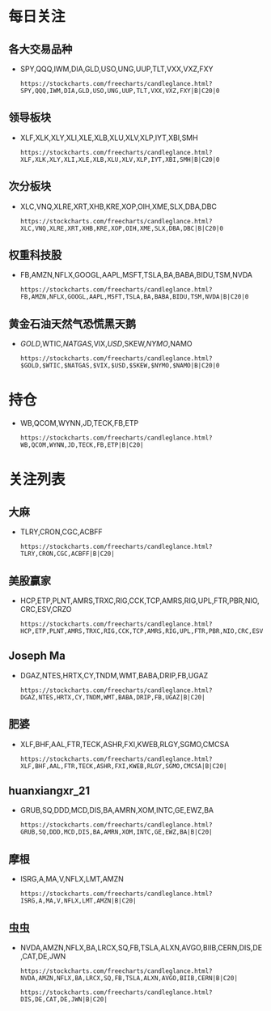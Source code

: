# 每日关注

## 各大交易品种
- SPY,QQQ,IWM,DIA,GLD,USO,UNG,UUP,TLT,VXX,VXZ,FXY

      https://stockcharts.com/freecharts/candleglance.html?SPY,QQQ,IWM,DIA,GLD,USO,UNG,UUP,TLT,VXX,VXZ,FXY|B|C20|0
      
## 领导板块
- XLF,XLK,XLY,XLI,XLE,XLB,XLU,XLV,XLP,IYT,XBI,SMH

      https://stockcharts.com/freecharts/candleglance.html?XLF,XLK,XLY,XLI,XLE,XLB,XLU,XLV,XLP,IYT,XBI,SMH|B|C20|0

## 次分板块
- XLC,VNQ,XLRE,XRT,XHB,KRE,XOP,OIH,XME,SLX,DBA,DBC

      https://stockcharts.com/freecharts/candleglance.html?XLC,VNQ,XLRE,XRT,XHB,KRE,XOP,OIH,XME,SLX,DBA,DBC|B|C20|0
      
## 权重科技股
- FB,AMZN,NFLX,GOOGL,AAPL,MSFT,TSLA,BA,BABA,BIDU,TSM,NVDA

      https://stockcharts.com/freecharts/candleglance.html?FB,AMZN,NFLX,GOOGL,AAPL,MSFT,TSLA,BA,BABA,BIDU,TSM,NVDA|B|C20|0

## 黄金石油天然气恐慌黑天鹅
- $GOLD,$WTIC,$NATGAS,$VIX,$USD,$SKEW,$NYMO,$NAMO

      https://stockcharts.com/freecharts/candleglance.html?$GOLD,$WTIC,$NATGAS,$VIX,$USD,$SKEW,$NYMO,$NAMO|B|C20|0

# 持仓
- WB,QCOM,WYNN,JD,TECK,FB,ETP

      https://stockcharts.com/freecharts/candleglance.html?WB,QCOM,WYNN,JD,TECK,FB,ETP|B|C20|


# 关注列表
## 大麻

- TLRY,CRON,CGC,ACBFF

      https://stockcharts.com/freecharts/candleglance.html?TLRY,CRON,CGC,ACBFF|B|C20|

## 美股赢家
- HCP,ETP,PLNT,AMRS,TRXC,RIG,CCK,TCP,AMRS,RIG,UPL,FTR,PBR,NIO,CRC,ESV,CRZO

      https://stockcharts.com/freecharts/candleglance.html?HCP,ETP,PLNT,AMRS,TRXC,RIG,CCK,TCP,AMRS,RIG,UPL,FTR,PBR,NIO,CRC,ESV,CRZO|B|C20|

## Joseph Ma
- DGAZ,NTES,HRTX,CY,TNDM,WMT,BABA,DRIP,FB,UGAZ

      https://stockcharts.com/freecharts/candleglance.html?DGAZ,NTES,HRTX,CY,TNDM,WMT,BABA,DRIP,FB,UGAZ|B|C20|

## 肥婆
- XLF,BHF,AAL,FTR,TECK,ASHR,FXI,KWEB,RLGY,SGMO,CMCSA

      https://stockcharts.com/freecharts/candleglance.html?XLF,BHF,AAL,FTR,TECK,ASHR,FXI,KWEB,RLGY,SGMO,CMCSA|B|C20|
      
## huanxiangxr_21
- GRUB,SQ,DDD,MCD,DIS,BA,AMRN,XOM,INTC,GE,EWZ,BA

      https://stockcharts.com/freecharts/candleglance.html?GRUB,SQ,DDD,MCD,DIS,BA,AMRN,XOM,INTC,GE,EWZ,BA|B|C20|
      
## 摩根
- ISRG,A,MA,V,NFLX,LMT,AMZN

      https://stockcharts.com/freecharts/candleglance.html?ISRG,A,MA,V,NFLX,LMT,AMZN|B|C20|
      
## 虫虫
- NVDA,AMZN,NFLX,BA,LRCX,SQ,FB,TSLA,ALXN,AVGO,BIIB,CERN,DIS,DE,CAT,DE,JWN

      https://stockcharts.com/freecharts/candleglance.html?NVDA,AMZN,NFLX,BA,LRCX,SQ,FB,TSLA,ALXN,AVGO,BIIB,CERN|B|C20|

      https://stockcharts.com/freecharts/candleglance.html?DIS,DE,CAT,DE,JWN|B|C20|
